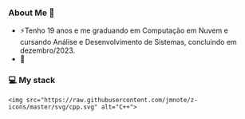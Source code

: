### About Me 👋

- ⚡Tenho 19 anos e me graduando em Computação em Nuvem e cursando Análise e Desenvolvimento de Sistemas, concluindo em dezembro/2023.
- 🔭 

### 💻 My stack
	<img src="https://raw.githubusercontent.com/jmnote/z-icons/master/svg/cpp.svg" alt="C++">


